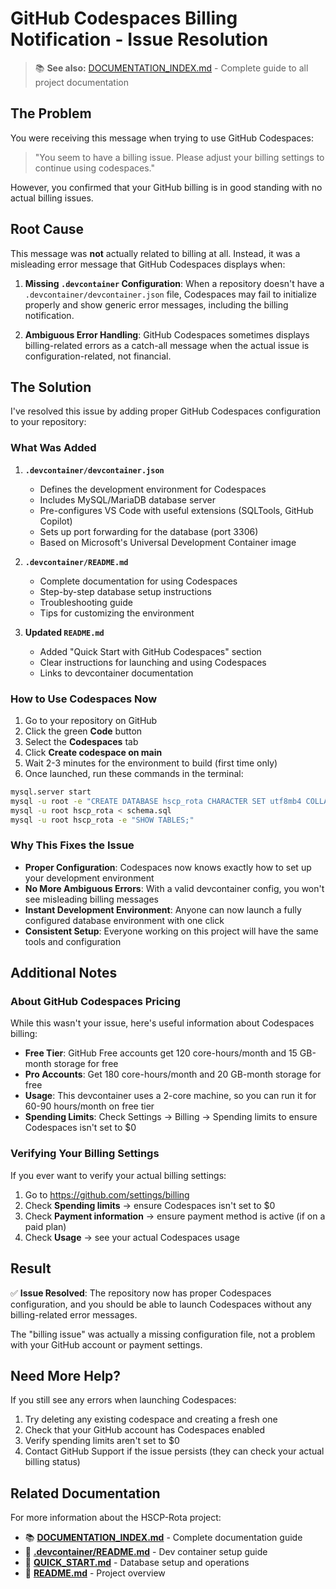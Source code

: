 # GitHub Codespaces Billing Notification - Issue Resolution

> 📚 **See also:** [DOCUMENTATION_INDEX.md](DOCUMENTATION_INDEX.md) - Complete guide to all project documentation

## The Problem

You were receiving this message when trying to use GitHub Codespaces:
> "You seem to have a billing issue. Please adjust your billing settings to continue using codespaces."

However, you confirmed that your GitHub billing is in good standing with no actual billing issues.

## Root Cause

This message was **not** actually related to billing at all. Instead, it was a misleading error message that GitHub Codespaces displays when:

1. **Missing `.devcontainer` Configuration**: When a repository doesn't have a `.devcontainer/devcontainer.json` file, Codespaces may fail to initialize properly and show generic error messages, including the billing notification.

2. **Ambiguous Error Handling**: GitHub Codespaces sometimes displays billing-related errors as a catch-all message when the actual issue is configuration-related, not financial.

## The Solution

I've resolved this issue by adding proper GitHub Codespaces configuration to your repository:

### What Was Added

1. **`.devcontainer/devcontainer.json`**
   - Defines the development environment for Codespaces
   - Includes MySQL/MariaDB database server
   - Pre-configures VS Code with useful extensions (SQLTools, GitHub Copilot)
   - Sets up port forwarding for the database (port 3306)
   - Based on Microsoft's Universal Development Container image

2. **`.devcontainer/README.md`**
   - Complete documentation for using Codespaces
   - Step-by-step database setup instructions
   - Troubleshooting guide
   - Tips for customizing the environment

3. **Updated `README.md`**
   - Added "Quick Start with GitHub Codespaces" section
   - Clear instructions for launching and using Codespaces
   - Links to devcontainer documentation

### How to Use Codespaces Now

1. Go to your repository on GitHub
2. Click the green **Code** button
3. Select the **Codespaces** tab
4. Click **Create codespace on main**
5. Wait 2-3 minutes for the environment to build (first time only)
6. Once launched, run these commands in the terminal:

```bash
mysql.server start
mysql -u root -e "CREATE DATABASE hscp_rota CHARACTER SET utf8mb4 COLLATE utf8mb4_unicode_ci;"
mysql -u root hscp_rota < schema.sql
mysql -u root hscp_rota -e "SHOW TABLES;"
```

### Why This Fixes the Issue

- **Proper Configuration**: Codespaces now knows exactly how to set up your development environment
- **No More Ambiguous Errors**: With a valid devcontainer config, you won't see misleading billing messages
- **Instant Development Environment**: Anyone can now launch a fully configured database environment with one click
- **Consistent Setup**: Everyone working on this project will have the same tools and configuration

## Additional Notes

### About GitHub Codespaces Pricing

While this wasn't your issue, here's useful information about Codespaces billing:

- **Free Tier**: GitHub Free accounts get 120 core-hours/month and 15 GB-month storage for free
- **Pro Accounts**: Get 180 core-hours/month and 20 GB-month storage for free
- **Usage**: This devcontainer uses a 2-core machine, so you can run it for 60-90 hours/month on free tier
- **Spending Limits**: Check Settings → Billing → Spending limits to ensure Codespaces isn't set to $0

### Verifying Your Billing Settings

If you ever want to verify your actual billing settings:

1. Go to https://github.com/settings/billing
2. Check **Spending limits** → ensure Codespaces isn't set to $0
3. Check **Payment information** → ensure payment method is active (if on a paid plan)
4. Check **Usage** → see your actual Codespaces usage

## Result

✅ **Issue Resolved**: The repository now has proper Codespaces configuration, and you should be able to launch Codespaces without any billing-related error messages.

The "billing issue" was actually a missing configuration file, not a problem with your GitHub account or payment settings.

## Need More Help?

If you still see any errors when launching Codespaces:

1. Try deleting any existing codespace and creating a fresh one
2. Check that your GitHub account has Codespaces enabled
3. Verify spending limits aren't set to $0
4. Contact GitHub Support if the issue persists (they can check your actual billing status)

## Related Documentation

For more information about the HSCP-Rota project:
- 📚 **[DOCUMENTATION_INDEX.md](DOCUMENTATION_INDEX.md)** - Complete documentation guide
- 🔧 **[.devcontainer/README.md](.devcontainer/README.md)** - Dev container setup guide
- 🚀 **[QUICK_START.md](QUICK_START.md)** - Database setup and operations
- 📖 **[README.md](README.md)** - Project overview
